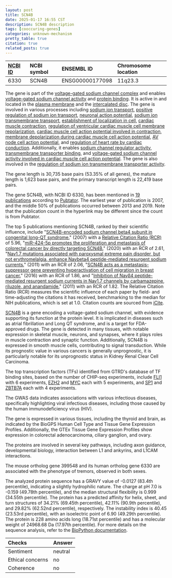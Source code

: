 ```yaml
---
layout: post
title: SCN4B
date: 2025-01-17 16:55 CST
description: SCN4B description
tags: [cooccuring-genes]
categories: unknown-mechanism
pretty_table: true
citation: true
related_posts: true
---
```




| [NCBI ID](https://www.ncbi.nlm.nih.gov/gene/6330) | NCBI symbol | ENSEMBL ID | Chromosome location |
| :-------- | :------- | :-------- | :------- |
| 6330  | SCN4B | ENSG00000177098 | 11q23.3 |



The gene is part of the [voltage-gated sodium channel complex](https://amigo.geneontology.org/amigo/term/GO:0001518) and enables [voltage-gated sodium channel activity](https://amigo.geneontology.org/amigo/term/GO:0005248) and [protein binding](https://amigo.geneontology.org/amigo/term/GO:0005515). It is active in and located in the [plasma membrane](https://amigo.geneontology.org/amigo/term/GO:0005886) and the [intercalated disc](https://amigo.geneontology.org/amigo/term/GO:0014704). The gene is involved in various processes including [sodium ion transport](https://amigo.geneontology.org/amigo/term/GO:0006814), [positive regulation of sodium ion transport](https://amigo.geneontology.org/amigo/term/GO:0010765), [neuronal action potential](https://amigo.geneontology.org/amigo/term/GO:0019228), [sodium ion transmembrane transport](https://amigo.geneontology.org/amigo/term/GO:0035725), [establishment of localization in cell](https://amigo.geneontology.org/amigo/term/GO:0051649), [cardiac muscle contraction](https://amigo.geneontology.org/amigo/term/GO:0060048), [regulation of ventricular cardiac muscle cell membrane repolarization](https://amigo.geneontology.org/amigo/term/GO:0060307), [cardiac muscle cell action potential involved in contraction](https://amigo.geneontology.org/amigo/term/GO:0086002), [membrane depolarization during cardiac muscle cell action potential](https://amigo.geneontology.org/amigo/term/GO:0086012), [AV node cell action potential](https://amigo.geneontology.org/amigo/term/GO:0086016), and [regulation of heart rate by cardiac conduction](https://amigo.geneontology.org/amigo/term/GO:0086091). Additionally, it enables [sodium channel regulator activity](https://amigo.geneontology.org/amigo/term/GO:0017080), [transmembrane transporter binding](https://amigo.geneontology.org/amigo/term/GO:0044325), and [voltage-gated sodium channel activity involved in cardiac muscle cell action potential](https://amigo.geneontology.org/amigo/term/GO:0086006). The gene is also involved in the [regulation of sodium ion transmembrane transporter activity](https://amigo.geneontology.org/amigo/term/GO:2000649).


The gene length is 30,735 base pairs (53.35% of all genes), the mature length is 1,623 base pairs, and the primary transcript length is 22,419 base pairs.


The gene SCN4B, with NCBI ID 6330, has been mentioned in [19 publications](https://pubmed.ncbi.nlm.nih.gov/?term=%22SCN4B%22) according to [Pubtator](https://academic.oup.com/nar/article/47/W1/W587/5494727). The earliest year of publication is 2007, and the middle 50% of publications occurred between 2013 and 2019. Note that the publication count in the hyperlink may be different since the count is from Pubtator.


The top 5 publications mentioning SCN4B, ranked by their scientific influence, include "[SCN4B-encoded sodium channel beta4 subunit in congenital long-QT syndrome.](https://pubmed.ncbi.nlm.nih.gov/17592081)" (2007) with a [Relative Citation Ratio (RCR)](https://journals.plos.org/plosbiology/article?id=10.1371/journal.pbio.1002541) of 5.96, "[miR-424-5p promotes the proliferation and metastasis of colorectal cancer by directly targeting SCN4B.](https://pubmed.ncbi.nlm.nih.gov/31785995)" (2020) with an RCR of 2.61, "[Nav1.7 mutations associated with paroxysmal extreme pain disorder, but not erythromelalgia, enhance Navbeta4 peptide-mediated resurgent sodium currents.](https://pubmed.ncbi.nlm.nih.gov/21115638)" (2011) with an RCR of 2.06, "[SCN4B acts as a metastasis-suppressor gene preventing hyperactivation of cell migration in breast cancer.](https://pubmed.ncbi.nlm.nih.gov/27917859)" (2016) with an RCR of 1.86, and "[Inhibition of Navβ4 peptide-mediated resurgent sodium currents in Nav1.7 channels by carbamazepine, riluzole, and anandamide.](https://pubmed.ncbi.nlm.nih.gov/21788423)" (2011) with an RCR of 1.82. The Relative Citation Ratio (RCR) measures the scientific influence of each paper by field- and time-adjusting the citations it has received, benchmarking to the median for NIH publications, which is set at 1.0. Citation counts are sourced from [iCite](https://icite.od.nih.gov).


[SCN4B](https://www.proteinatlas.org/ENSG00000177098-SCN4B) is a gene encoding a voltage-gated sodium channel, with evidence supporting its function at the protein level. It is implicated in diseases such as atrial fibrillation and Long QT syndrome, and is a target for FDA-approved drugs. The gene is detected in many tissues, with notable expression in skeletal muscle, neurons, and synapses, where it plays roles in muscle contraction and synaptic function. Additionally, SCN4B is expressed in smooth muscle cells, contributing to signal transduction. While its prognostic value in various cancers is generally unprognostic, it is particularly notable for its unprognostic status in Kidney Renal Clear Cell Carcinoma.


The top transcription factors (TFs) identified from GTRD's database of TF binding sites, based on the number of CHIP-seq experiments, include [FLI1](https://www.ncbi.nlm.nih.gov/gene/2313) with 6 experiments, [EZH2](https://www.ncbi.nlm.nih.gov/gene/2146) and [MYC](https://www.ncbi.nlm.nih.gov/gene/4609) each with 5 experiments, and [SP1](https://www.ncbi.nlm.nih.gov/gene/6667) and [ZBTB7A](https://www.ncbi.nlm.nih.gov/gene/51341) each with 4 experiments.



The GWAS data indicates associations with various infectious diseases, specifically highlighting viral infectious diseases, including those caused by the human immunodeficiency virus (HIV).



The gene is expressed in various tissues, including the thyroid and brain, as indicated by the BioGPS Human Cell Type and Tissue Gene Expression Profiles. Additionally, the GTEx Tissue Gene Expression Profiles show expression in colorectal adenocarcinoma, ciliary ganglion, and ovary.


The proteins are involved in several key pathways, including axon guidance, developmental biology, interaction between L1 and ankyrins, and L1CAM interactions.


The mouse ortholog gene 399548 and its human ortholog gene 6330 are associated with the phenotype of tremors, observed in both sexes.


The analyzed protein sequence has a GRAVY value of -0.0127 (83.4th percentile), indicating a slightly hydrophilic nature. The charge at pH 7.0 is -0.159 (49.78th percentile), and the median structural flexibility is 0.999 (34.55th percentile). The protein has a predicted affinity for helix, sheet, and turn structures of 34.21% (69.45th percentile), 42.11% (90.9th percentile), and 29.82% (62.52nd percentile), respectively. The instability index is 40.45 (23.53rd percentile), with an isoelectric point of 6.90 (49.29th percentile). The protein is 228 amino acids long (18.71st percentile) and has a molecular weight of 24968.68 Da (17.97th percentile). For more details on the sequence analysis, refer to the [BioPython documentation](https://biopython.org/docs/1.75/api/Bio.SeqUtils.ProtParam.html).





| Checks    | Answer |
| :-------- | :------- |
| Sentiment  | neutral   |
| Ethical concerns | no     |
| Coherence    | no    |